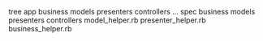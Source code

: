 tree
 app
   business
   models
   presenters
   controllers
   ...
 spec
   business
   models
   presenters
   controllers
   model_helper.rb
   presenter_helper.rb
   business_helper.rb